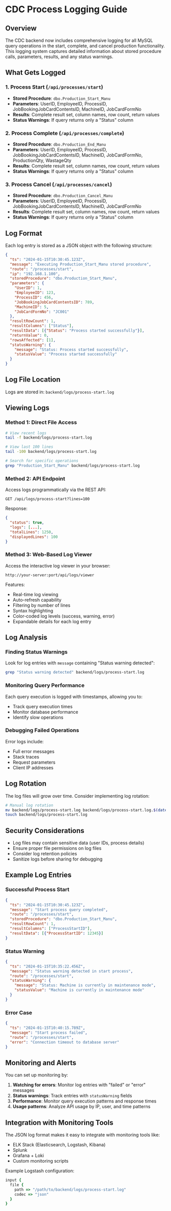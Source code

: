 # CDC Process Logging Guide

## Overview

The CDC backend now includes comprehensive logging for all MySQL query operations in the start, complete, and cancel production functionality. This logging system captures detailed information about stored procedure calls, parameters, results, and any status warnings.

## What Gets Logged

### 1. Process Start (`/api/processes/start`)
- **Stored Procedure**: `dbo.Production_Start_Manu`
- **Parameters**: UserID, EmployeeID, ProcessID, JobBookingJobCardContentsID, MachineID, JobCardFormNo
- **Results**: Complete result set, column names, row count, return values
- **Status Warnings**: If query returns only a "Status" column

### 2. Process Complete (`/api/processes/complete`)
- **Stored Procedure**: `dbo.Production_End_Manu`
- **Parameters**: UserID, EmployeeID, ProcessID, JobBookingJobCardContentsID, MachineID, JobCardFormNo, ProductionQty, WastageQty
- **Results**: Complete result set, column names, row count, return values
- **Status Warnings**: If query returns only a "Status" column

### 3. Process Cancel (`/api/processes/cancel`)
- **Stored Procedure**: `dbo.Production_Cancel_Manu`
- **Parameters**: UserID, EmployeeID, ProcessID, JobBookingJobCardContentsID, MachineID, JobCardFormNo
- **Results**: Complete result set, column names, row count, return values
- **Status Warnings**: If query returns only a "Status" column

## Log Format

Each log entry is stored as a JSON object with the following structure:

```json
{
  "ts": "2024-01-15T10:30:45.123Z",
  "message": "Executing Production_Start_Manu stored procedure",
  "route": "/processes/start",
  "ip": "192.168.1.100",
  "storedProcedure": "dbo.Production_Start_Manu",
  "parameters": {
    "UserID": 1,
    "EmployeeID": 123,
    "ProcessID": 456,
    "JobBookingJobCardContentsID": 789,
    "MachineID": 5,
    "JobCardFormNo": "JC001"
  },
  "resultRowCount": 1,
  "resultColumns": ["Status"],
  "resultData": [{"Status": "Process started successfully"}],
  "returnValue": 0,
  "rowsAffected": [1],
  "statusWarning": {
    "message": "Status: Process started successfully",
    "statusValue": "Process started successfully"
  }
}
```

## Log File Location

Logs are stored in: `backend/logs/process-start.log`

## Viewing Logs

### Method 1: Direct File Access
```bash
# View recent logs
tail -f backend/logs/process-start.log

# View last 100 lines
tail -100 backend/logs/process-start.log

# Search for specific operations
grep "Production_Start_Manu" backend/logs/process-start.log
```

### Method 2: API Endpoint
Access logs programmatically via the REST API:

```http
GET /api/logs/process-start?lines=100
```

Response:
```json
{
  "status": true,
  "logs": [...],
  "totalLines": 1250,
  "displayedLines": 100
}
```

### Method 3: Web-Based Log Viewer
Access the interactive log viewer in your browser:

```
http://your-server:port/api/logs/viewer
```

Features:
- Real-time log viewing
- Auto-refresh capability
- Filtering by number of lines
- Syntax highlighting
- Color-coded log levels (success, warning, error)
- Expandable details for each log entry

## Log Analysis

### Finding Status Warnings
Look for log entries with `message` containing "Status warning detected":

```bash
grep "Status warning detected" backend/logs/process-start.log
```

### Monitoring Query Performance
Each query execution is logged with timestamps, allowing you to:
- Track query execution times
- Monitor database performance
- Identify slow operations

### Debugging Failed Operations
Error logs include:
- Full error messages
- Stack traces
- Request parameters
- Client IP addresses

## Log Rotation

The log files will grow over time. Consider implementing log rotation:

```bash
# Manual log rotation
mv backend/logs/process-start.log backend/logs/process-start.log.$(date +%Y%m%d)
touch backend/logs/process-start.log
```

## Security Considerations

- Log files may contain sensitive data (user IDs, process details)
- Ensure proper file permissions on log files
- Consider log retention policies
- Sanitize logs before sharing for debugging

## Example Log Entries

### Successful Process Start
```json
{
  "ts": "2024-01-15T10:30:45.123Z",
  "message": "Start process query completed",
  "route": "/processes/start",
  "storedProcedure": "dbo.Production_Start_Manu",
  "resultRowCount": 1,
  "resultColumns": ["ProcessStartID"],
  "resultData": [{"ProcessStartID": 12345}]
}
```

### Status Warning
```json
{
  "ts": "2024-01-15T10:35:22.456Z",
  "message": "Status warning detected in start process",
  "route": "/processes/start",
  "statusWarning": {
    "message": "Status: Machine is currently in maintenance mode",
    "statusValue": "Machine is currently in maintenance mode"
  }
}
```

### Error Case
```json
{
  "ts": "2024-01-15T10:40:15.789Z",
  "message": "Start process failed",
  "route": "/processes/start",
  "error": "Connection timeout to database server"
}
```

## Monitoring and Alerts

You can set up monitoring by:

1. **Watching for errors**: Monitor log entries with "failed" or "error" messages
2. **Status warnings**: Track entries with `statusWarning` fields
3. **Performance**: Monitor query execution patterns and response times
4. **Usage patterns**: Analyze API usage by IP, user, and time patterns

## Integration with Monitoring Tools

The JSON log format makes it easy to integrate with monitoring tools like:
- ELK Stack (Elasticsearch, Logstash, Kibana)
- Splunk
- Grafana + Loki
- Custom monitoring scripts

Example Logstash configuration:
```ruby
input {
  file {
    path => "/path/to/backend/logs/process-start.log"
    codec => "json"
  }
}
```
